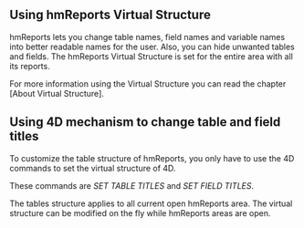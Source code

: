 ## Using hmReports Virtual Structure

hmReports lets you change table names, field names and variable names into better readable names for the user. Also, you can hide unwanted tables and fields. The hmReports Virtual Structure is set for the entire area with all its reports.

For more information using the Virtual Structure you can read the chapter [About Virtual Structure].

## Using 4D mechanism to change table and field titles

To customize the table structure of hmReports, you only have to use the 4D commands to set the virtual structure of 4D.

These commands are *SET TABLE TITLES* and *SET FIELD TITLES*.

The tables structure applies to all current open hmReports area. The virtual structure can be modified on the fly while hmReports areas are open.
